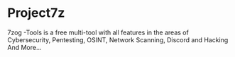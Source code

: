 # Project7z
7zog -Tools is a free multi-tool with all features in the areas of Cybersecurity, Pentesting, OSINT, Network Scanning, Discord and Hacking And More...
